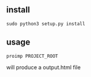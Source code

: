 ## install

    sudo python3 setup.py install

## usage

    proimp PROJECT_ROOT

will produce a output.html file
